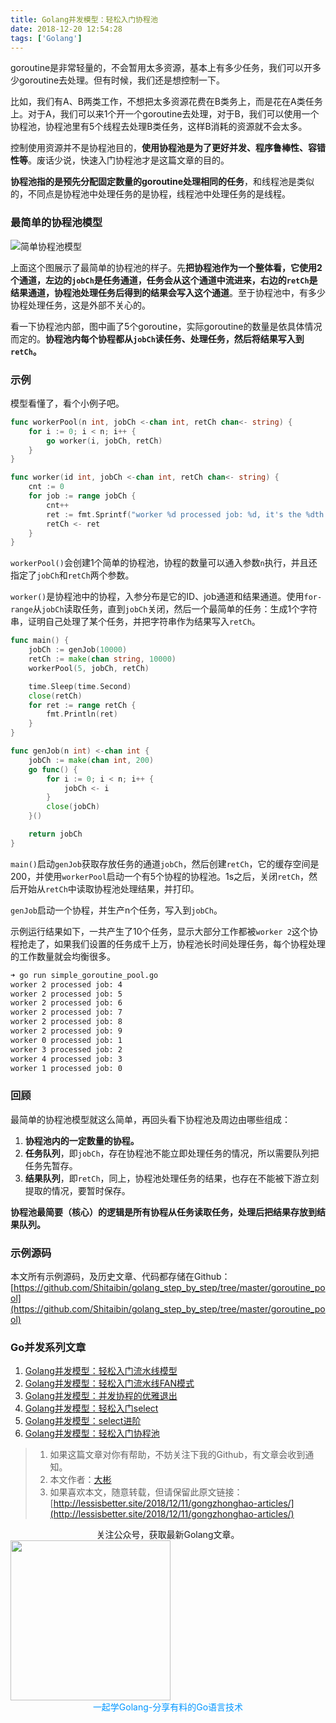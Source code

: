 ```yaml
---
title: Golang并发模型：轻松入门协程池
date: 2018-12-20 12:54:28
tags: ['Golang']
---
```




goroutine是非常轻量的，不会暂用太多资源，基本上有多少任务，我们可以开多少goroutine去处理。但有时候，我们还是想控制一下。

比如，我们有A、B两类工作，不想把太多资源花费在B类务上，而是花在A类任务上。对于A，我们可以来1个开一个goroutine去处理，对于B，我们可以使用一个协程池，协程池里有5个线程去处理B类任务，这样B消耗的资源就不会太多。

控制使用资源并不是协程池目的，**使用协程池是为了更好并发、程序鲁棒性、容错性等**。废话少说，快速入门协程池才是这篇文章的目的。

**协程池指的是预先分配固定数量的goroutine处理相同的任务**，和线程池是类似的，不同点是协程池中处理任务的是协程，线程池中处理任务的是线程。

### 最简单的协程池模型

![简单协程池模型](http://cnd.lessisbetter.site/2018-12-simple-goroutine-pool.png)


上面这个图展示了最简单的协程池的样子。先**把协程池作为一个整体看，它使用2个通道，左边的`jobCh`是任务通道，任务会从这个通道中流进来，右边的`retCh`是结果通道，协程池处理任务后得到的结果会写入这个通道**。至于协程池中，有多少协程处理任务，这是外部不关心的。

看一下协程池内部，图中画了5个goroutine，实际goroutine的数量是依具体情况而定的。**协程池内每个协程都从`jobCh`读任务、处理任务，然后将结果写入到`retCh`。**


### 示例
模型看懂了，看个小例子吧。

```go
func workerPool(n int, jobCh <-chan int, retCh chan<- string) {
	for i := 0; i < n; i++ {
		go worker(i, jobCh, retCh)
	}
}

func worker(id int, jobCh <-chan int, retCh chan<- string) {
	cnt := 0
	for job := range jobCh {
		cnt++
		ret := fmt.Sprintf("worker %d processed job: %d, it's the %dth processed by me.", id, job, cnt)
		retCh <- ret
	}
}
```

`workerPool()`会创建1个简单的协程池，协程的数量可以通入参数`n`执行，并且还指定了`jobCh`和`retCh`两个参数。

`worker()`是协程池中的协程，入参分布是它的ID、job通道和结果通道。使用`for-range`从`jobCh`读取任务，直到`jobCh`关闭，然后一个最简单的任务：生成1个字符串，证明自己处理了某个任务，并把字符串作为结果写入`retCh`。

```go
func main() {
	jobCh := genJob(10000)
	retCh := make(chan string, 10000)
	workerPool(5, jobCh, retCh)

	time.Sleep(time.Second)
	close(retCh)
	for ret := range retCh {
		fmt.Println(ret)
	}
}

func genJob(n int) <-chan int {
	jobCh := make(chan int, 200)
	go func() {
		for i := 0; i < n; i++ {
			jobCh <- i
		}
		close(jobCh)
	}()

	return jobCh
}
```

`main()`启动`genJob`获取存放任务的通道`jobCh`，然后创建`retCh`，它的缓存空间是200，并使用`workerPool`启动一个有5个协程的协程池。1s之后，关闭`retCh`，然后开始从`retCh`中读取协程池处理结果，并打印。

`genJob`启动一个协程，并生产n个任务，写入到`jobCh`。


示例运行结果如下，一共产生了10个任务，显示大部分工作都被`worker 2`这个协程抢走了，如果我们设置的任务成千上万，协程池长时间处理任务，每个协程处理的工作数量就会均衡很多。
```bash
➜ go run simple_goroutine_pool.go
worker 2 processed job: 4
worker 2 processed job: 5
worker 2 processed job: 6
worker 2 processed job: 7
worker 2 processed job: 8
worker 2 processed job: 9
worker 0 processed job: 1
worker 3 processed job: 2
worker 4 processed job: 3
worker 1 processed job: 0
```
### 回顾
最简单的协程池模型就这么简单，再回头看下协程池及周边由哪些组成：
1. **协程池内的一定数量的协程。**
2. **任务队列**，即`jobCh`，存在协程池不能立即处理任务的情况，所以需要队列把任务先暂存。
3. **结果队列**，即`retCh`，同上，协程池处理任务的结果，也存在不能被下游立刻提取的情况，要暂时保存。

**协程池最简要（核心）的逻辑是所有协程从任务读取任务，处理后把结果存放到结果队列。**

### 示例源码

本文所有示例源码，及历史文章、代码都存储在Github：[https://github.com/Shitaibin/golang_step_by_step/tree/master/goroutine_pool](https://github.com/Shitaibin/golang_step_by_step/tree/master/goroutine_pool)


### Go并发系列文章

1. [Golang并发模型：轻松入门流水线模型](https://mp.weixin.qq.com/s/YB5XZ5NatniHSYBQ3AHONw)
1. [Golang并发模型：轻松入门流水线FAN模式](https://mp.weixin.qq.com/s/68FGjm7PFN5VbVF0zL-PlQ)
1. [Golang并发模型：并发协程的优雅退出](https://mp.weixin.qq.com/s/RjomKnfwCTy7tC9gbpPxCQ)
1. [Golang并发模型：轻松入门select](https://mp.weixin.qq.com/s/ACh-TGlPo72r4e6pbh52vg)
1. [Golang并发模型：select进阶](https://mp.weixin.qq.com/s/ZfBcxvqiyks_s7cAD-zGCw)
1. [Golang并发模型：轻松入门协程池](https://mp.weixin.qq.com/s/fINhzg3eNi9YFi5qZ_JzGA)


> 1. 如果这篇文章对你有帮助，不妨关注下我的Github，有文章会收到通知。
> 2. 本文作者：[大彬](http://lessisbetter.site/about/)
> 3. 如果喜欢本文，随意转载，但请保留此原文链接：[http://lessisbetter.site/2018/12/11/gongzhonghao-articles/](http://lessisbetter.site/2018/12/11/gongzhonghao-articles/)

<div style="text-align:center">关注公众号，获取最新Golang文章。</div>

<img src="http://cdn.lessisbetter.site/gzh-qrcode-with-text.png" style="border:0" width="256" hegiht="30" align=center />




<div style="color:#0096FF; text-align:center">一起学Golang-分享有料的Go语言技术</div>
